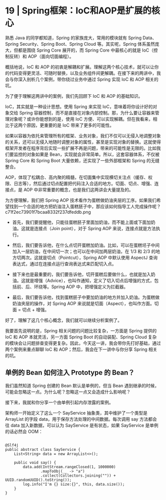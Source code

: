 # 19 | Spring框架：IoC和AOP是扩展的核心

熟悉 Java 的同学都知道，Spring 的家族庞大，常用的模块就有 Spring Data、Spring Security、Spring Boot、Spring Cloud 等。其实呢，Spring 体系虽然庞大，但都是围绕 Spring Core 展开的，而 Spring Core 中最核心的就是 IoC（控制反转）和 AOP（面向切面编程）。

概括地说，IoC 和 AOP 的初衷是解耦和扩展。理解这两个核心技术，就可以让你的代码变得更灵活、可随时替换，以及业务组件间更解耦。在接下来的两讲中，我会与你深入剖析几个案例，带你绕过业务中通过 Spring 实现 IoC 和 AOP 相关的坑。

为了便于理解这两讲中的案例，我们先回顾下 IoC 和 AOP 的基础知识。

IoC，其实就是一种设计思想。使用 Spring 来实现 IoC，意味着将你设计好的对象交给 Spring 容器控制，而不是直接在对象内部控制。那，为什么要让容器来管理对象呢？或许你能想到的是，使用 IoC 方便、可以实现解耦。但在我看来，相比于这两个原因，更重要的是 IoC 带来了更多的可能性。

如果以容器为依托来管理所有的框架、业务对象，我们不仅可以无侵入地调整对象的关系，还可以无侵入地随时调整对象的属性，甚至是实现对象的替换。这就使得框架开发者在程序背后实现一些扩展不再是问题，带来的可能性是无限的。比如我们要监控的对象如果是 Bean，实现就会非常简单。所以，这套容器体系，不仅被 Spring Core 和 Spring Boot 大量依赖，还实现了一些外部框架和 Spring 的无缝整合。

AOP，体现了松耦合、高内聚的精髓，在切面集中实现横切关注点（缓存、权限、日志等），然后通过切点配置把代码注入合适的地方。切面、切点、增强、连接点，是 AOP 中非常重要的概念，也是我们这两讲会大量提及的。

为方便理解，我们把 Spring AOP 技术看作为蛋糕做奶油夹层的工序。如果我们希望找到一个合适的地方把奶油注入蛋糕胚子中，那应该如何指导工人完成操作呢？
c71f2ec73901f7bcaa8332f237dfeddb.png


* 首先，我们要提醒他，只能往蛋糕胚子里面加奶油，而不能上面或下面加奶油。这就是连接点（Join point），对于 Spring AOP 来说，连接点就是方法执行。

* 然后，我们要告诉他，在什么点切开蛋糕加奶油。比如，可以在蛋糕坯子中间加入一层奶油，在中间切一次；也可以在中间加两层奶油，在 1/3 和 2/3 的地方切两次。这就是切点（Pointcut），Spring AOP 中默认使用 AspectJ 查询表达式，通过在连接点运行查询表达式来匹配切入点。

* 接下来也是最重要的，我们要告诉他，切开蛋糕后要做什么，也就是加入奶油。这就是增强（Advice），也叫作通知，定义了切入切点后增强的方式，包括前、后、环绕等。Spring AOP 中，把增强定义为拦截器。

* 最后，我们要告诉他，找到蛋糕胚子中要加奶油的地方并加入奶油。为蛋糕做奶油夹层的操作，对 Spring AOP 来说就是切面（Aspect），也叫作方面。切面 = 切点 + 增强。

好了，理解了这几个核心概念，我们就可以继续分析案例了。

我要首先说明的是，Spring 相关问题的问题比较复杂，一方面是 Spring 提供的 IoC 和 AOP 本就灵活，另一方面 Spring Boot 的自动装配、Spring Cloud 复杂的模块会让问题排查变得更复杂。因此，今天这一讲，我会带你先打好基础，通过两个案例来重点聊聊 IoC 和 AOP；然后，我会在下一讲中与你分享 Spring 相关的坑。

## 单例的 Bean 如何注入 Prototype 的 Bean？

我们虽然知道 Spring 创建的 Bean 默认是单例的，但当 Bean 遇到继承的时候，可能会忽略这一点。为什么呢？忽略这一点又会造成什么影响呢？

接下来，我就和你分享一个由单例引起内存泄露的案例。

架构师一开始定义了这么一个 SayService 抽象类，其中维护了一个类型是 ArrayList 的字段 data，用于保存方法处理的中间数据。每次调用 say 方法都会往 data 加入新数据，可以认为 SayService 是有状态，如果 SayService 是单例的话必然会 OOM：



```

@Slf4j
public abstract class SayService {
    List<String> data = new ArrayList<>();

    public void say() {
        data.add(IntStream.rangeClosed(1, 1000000)
                .mapToObj(__ -> "a")
                .collect(Collectors.joining("")) + UUID.randomUUID().toString());
        log.info("I'm {} size:{}", this, data.size());
    }
}
```


